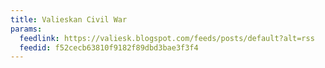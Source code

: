 ```yaml
---
title: Valieskan Civil War
params:
  feedlink: https://valiesk.blogspot.com/feeds/posts/default?alt=rss
  feedid: f52cecb63810f9182f89dbd3bae3f3f4
---
```

